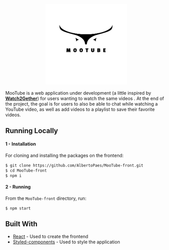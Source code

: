 <p align="center">
    <img src="./readme-logo/MooTube.png" width="50%">
</p>

MooTube is a web application under development (a little inspired by <b>[Watch2Gether](https://www.watch2gether.com/)</b>) for users wanting to watch the same videos . At the end of the project, the goal is for users to also be able to chat while watching a YouTube video, as well as add videos to a playlist to save their favorite videos.

## Running Locally

#### 1 - Installation

For cloning and installing the packages on the frontend:
```
$ git clone https://github.com/AlbertoPaes/MooTube-front.git
$ cd MooTube-front
$ npm i
```

#### 2 - Running
From the `MooTube-front` directory, run:
```
$ npm start
```

## Built With
* [React](https://reactjs.org/) - Used to create the frontend
* [Styled-components](https://styled-components.com) - Used to style the application